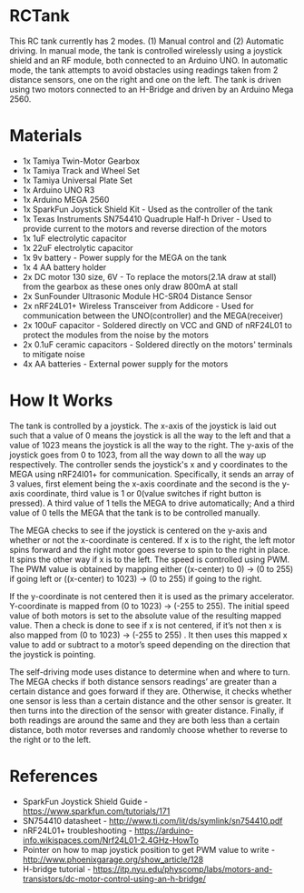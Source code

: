 # RCTank
 
  This RC tank currently has 2 modes. (1) Manual control and (2) Automatic driving. In manual mode, the tank is controlled wirelessly
  using a joystick shield and an RF module, both connected to an Arduino UNO. In automatic mode, the tank attempts to avoid obstacles
  using readings taken from 2 distance sensors, one on the right and one on the left. The tank is driven using two motors connected to   an H-Bridge and driven by an Arduino Mega 2560.

# Materials

  *	1x Tamiya Twin-Motor Gearbox
  *	1x Tamiya Track and Wheel Set
  *	1x Tamiya Universal Plate Set
  *	1x Arduino UNO R3
  *	1x Arduino MEGA 2560
  *	1x SparkFun Joystick Shield Kit - Used as the controller of the tank
  *	1x Texas Instruments SN754410 Quadruple Half-h Driver - Used to provide current to the motors and reverse direction of the 		motors
  *	1x 1uF electrolytic capacitor
  *	1x 22uF electrolytic capacitor
  *	1x 9v battery - Power supply for the MEGA on the tank
  *	1x 4 AA battery holder
  *	2x DC motor 130 size, 6V - To replace the motors(2.1A draw at stall) from the gearbox as these ones only draw 800mA at stall
  *	2x SunFounder Ultrasonic Module HC-SR04 Distance Sensor
  *	2x nRF24L01+ Wireless Transceiver from Addicore - Used for communication between the UNO(controller) and the MEGA(receiver)
  *	2x 100uF capacitor - Soldered directly on VCC and GND of nRF24L01 to protect the modules from the noise by the motors
  *	2x 0.1uF ceramic capacitors - Soldered directly on the motors' terminals to mitigate noise
  *	4x AA batteries - External power supply for the motors

# How It Works

  The tank is controlled by a joystick. The x-axis of the joystick is laid out such that a value of 0 means the joystick is all the  	  way to the left and that a value of 1023 means the joystick is all the way to the right. The y-axis of the joystick goes from 0 to   1023, from all the way down to all the way up respectively. The controller sends the joystick's x and y coordinates to the MEGA    	  using nRF24l01+ for communication. Specifically, it sends an array of 3 values, first element being the x-axis coordinate and    the second is the y-axis coordinate, third value is 1 or 0(value switches if right button is pressed). A third value of 1 tells the   MEGA to drive automatically; And a third value of 0 tells the MEGA that the tank is to be controlled manually. 
  
  The MEGA checks to see if the joystick is centered on the y-axis and whether or not the x-coordinate is centered. If x is to the right, the left       motor spins forward and the right motor goes reverse to spin to the right in place. It spins the other way if x is to the left. The speed is controlled using PWM. The PWM value is obtained by mapping either ((x-center) to 0) -> (0 to 255) if going     left or ((x-center) to 1023) -> (0 to 255) if going to the right.

  If the y-coordinate is not centered then it is used as the primary accelerator. Y-coordinate is mapped from (0 to 1023) -> (-255 to 255). The initial speed value of both       motors is set to the absolute value of the resulting mapped value. Then a check is done to see if x is not centered, if it’s not then x is also mapped from (0 to 1023) -> (-255 to 255) . It then uses this mapped x value to add or subtract to a motor’s speed depending on the direction that the   joystick is pointing.

  The self-driving mode uses distance to determine when and where to turn. The MEGA checks if both distance sensors readings’ are       greater than a certain distance and goes forward if they are. Otherwise, it checks whether one sensor is less than a certain          distance and the other sensor is greater. It then turns into the direction of the sensor with greater    distance. Finally, if both readings are around the same and they are both less than a certain distance, both motor reverses and       randomly choose whether to reverse to the right or to the left.

# References

  *	SparkFun Joystick Shield Guide - https://www.sparkfun.com/tutorials/171
  *	SN754410 datasheet - http://www.ti.com/lit/ds/symlink/sn754410.pdf
  *	nRF24L01+ troubleshooting - https://arduino-info.wikispaces.com/Nrf24L01-2.4GHz-HowTo
  *	Pointer on how to map joystick position to get PWM value to write - http://www.phoenixgarage.org/show_article/128
  *	H-bridge tutorial - https://itp.nyu.edu/physcomp/labs/motors-and-transistors/dc-motor-control-using-an-h-bridge/
